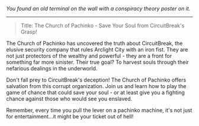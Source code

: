 
*You found an old terminal on the wall with a conspiracy theory poster on it.*

---

> Title: The Church of Pachinko - Save Your Soul from CircuitBreak's Grasp!

The Church of Pachinko has uncovered the truth about CircuitBreak, the elusive security company that rules Arclight City with an iron fist. They are not just protectors of the wealthy and powerful - they are a front for something far more sinister. Their true goal? To harvest souls through their nefarious dealings in the underworld.

Don't fall prey to CircuitBreak's deception! The Church of Pachinko offers salvation from this corrupt organization. Join us and learn how to play the game of chance that could save your soul - or at least give you a fighting chance against those who would see you enslaved.

Remember, every time you pull the lever on a pachinko machine, it's not just for entertainment...it might be your ticket out of hell!
